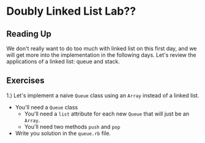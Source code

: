 # Doubly Linked List Lab??
## Reading Up


We don't really want to do too much with linked list on this first day, and we will get more into the implementation in the following days. Let's review the applications of a linked list: queue and stack.

## Exercises

1.) Let's implement a naive `Queue` class using an `Array` instead of a linked list.
  * You'll need a `Queue` class
    * You'll need a `list` attribute for each new `Queue` that will just be an `Array`.
    * You'll need two methods `push` and `pop`
  * Write you solution in the `queue.rb` file.
